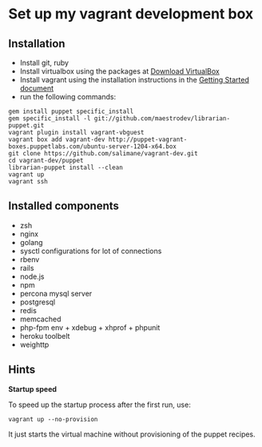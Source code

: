Set up my vagrant development box
=======================================

Installation
------------

* Install git, ruby
* Install virtualbox using the packages at [Download VirtualBox](https://www.virtualbox.org/wiki/Downloads)
* Install vagrant using the installation instructions in the [Getting Started document](http://vagrantup.com/v1/docs/getting-started/index.html)
* run the following commands:

```shell
gem install puppet specific_install
gem specific_install -l git://github.com/maestrodev/librarian-puppet.git
vagrant plugin install vagrant-vbguest
vagrant box add vagrant-dev http://puppet-vagrant-boxes.puppetlabs.com/ubuntu-server-1204-x64.box
git clone https://github.com/salimane/vagrant-dev.git
cd vagrant-dev/puppet
librarian-puppet install --clean
vagrant up
vagrant ssh
```

Installed components
--------------------

* zsh
* nginx
* golang
* sysctl configurations for lot of connections
* rbenv
* rails
* node.js
* npm
* percona mysql server
* postgresql
* redis
* memcached
* php-fpm env + xdebug + xhprof + phpunit
* heroku toolbelt
* weighttp


Hints
-----

**Startup speed**

To speed up the startup process after the first run, use:

```shell
vagrant up --no-provision
```
It just starts the virtual machine without provisioning of the puppet recipes.

